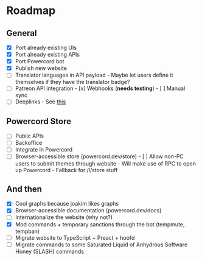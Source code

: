 # Roadmap
## General
 - [x] Port already existing UIs
 - [x] Port already existing APIs
 - [x] Port Powercord bot
 - [x] Publish new website
 - [ ] Translator languages in API payload
       - Maybe let users define it themselves if they have the translator badge?
 - [ ] Patreon API integration
       - [x] Webhooks (**needs testing**)
       - [ ] Manual sync
 - [ ] Deeplinks
       - See [this](https://github.com/powercord-org/powercord/blob/c3ede4b623f5dc785da07babac2ffa78abb2d4e5/src/Powercord/plugins/pc-moduleManager/deeplinks.js)

## Powercord Store
 - [ ] Public APIs
 - [ ] Backoffice
 - [ ] Integrate in Powercord
 - [ ] Browser-accessible store (powercord.dev/store)
       - [ ] Allow non-PC users to submit themes through website
       - Will make use of RPC to open up Powercord
       - Fallback for /l/store stuff

## And then
 - [x] Cool graphs because joakim likes graphs
 - [x] Browser-accessible documentation (powercord.dev/docs)
 - [ ] Internationalize the website (why not?)
 - [x] Mod commands + temporary sanctions through the bot (tempmute, tempban)
 - [ ] Migrate website to TypeScript + Preact + hoofd
 - [ ] Migrate commands to some Saturated Liquid of Anhydrous Software Honey (SLASH) commands
